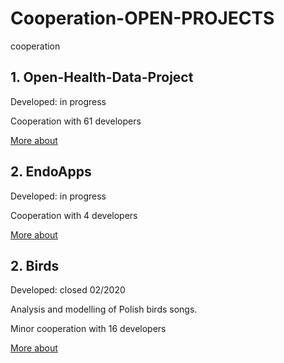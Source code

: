 # Cooperation-OPEN-PROJECTS
cooperation 

## 1. Open-Health-Data-Project 

Developed: in progress

Cooperation with 61 developers

[More about](https://github.com/Open-Health-Data-Project)

## 2. EndoApps

Developed: in progress

Cooperation with 4 developers

[More about](https://github.com/EndoApps)

## 2. Birds

Developed: closed 02/2020

Analysis and modelling of Polish birds songs. 

Minor cooperation with 16 developers

[More about](https://github.com/wimlds-trojmiasto/birds)
